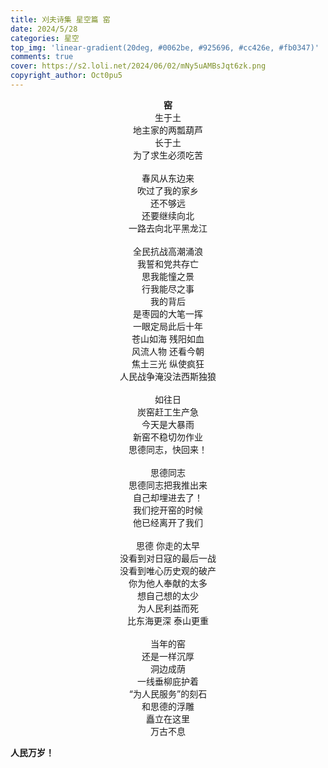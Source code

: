```yaml
---
title: 刈夫诗集 星空篇 窑
date: 2024/5/28
categories: 星空
top_img: 'linear-gradient(20deg, #0062be, #925696, #cc426e, #fb0347)'
comments: true
cover: https://s2.loli.net/2024/06/02/mNy5uAMBsJqt6zk.png
copyright_author: Oct0pu5
---
```


<center>
<b>窑</b><br>
生于土<br>
地主家的两瓢葫芦<br>
长于土<br>
为了求生必须吃苦<br>
<br>
春风从东边来<br>
吹过了我的家乡<br>
还不够远<br>
还要继续向北<br>
一路去向北平黑龙江<br>
<br>
全民抗战高潮涌浪<br>
我誓和党共存亡<br>
思我能憧之景<br>
行我能尽之事<br>
我的背后<br>
是枣园的大笔一挥<br>
一眼定局此后十年<br>
苍山如海 残阳如血<br>
风流人物 还看今朝<br>
焦土三光 纵使疯狂<br>
人民战争淹没法西斯独狼<br>
<br>
如往日<br>
炭窑赶工生产急<br>
今天是大暴雨<br>
新窑不稳切勿作业<br>
思德同志，快回来！<br>
<br>
思德同志<br>
思德同志把我推出来<br>
自己却埋进去了！<br>
我们挖开窑的时候<br>
他已经离开了我们<br>
<br>
思德 你走的太早<br>
没看到对日寇的最后一战<br>
没看到唯心历史观的破产<br>
你为他人奉献的太多<br>
想自己想的太少<br>
为人民利益而死<br>
比东海更深 泰山更重<br>
<br>
当年的窑<br>
还是一样沉厚<br>
洞边成荫<br>
一线垂柳庇护着<br>
“为人民服务”的刻石<br>
和思德的浮雕<br>
矗立在这里<br>
万古不息<br>
</center>

**人民万岁！**